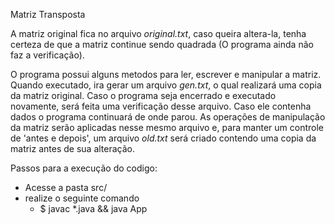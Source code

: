 Matriz Transposta

A matriz original fica no arquivo *original.txt*, caso queira altera-la, tenha certeza de que a matriz continue sendo quadrada (O programa ainda não faz a verificação).

O programa possui alguns metodos para ler, escrever e manipular a matriz.
Quando executado, ira gerar um arquivo *gen.txt*, o qual realizará uma copia da matriz original. Caso o programa seja encerrado e executado novamente, será feita uma verificação desse arquivo. Caso ele contenha dados o programa continuará de onde parou. As operações de manipulação da matriz serão aplicadas nesse mesmo arquivo e, para manter um controle de 'antes e depois', um arquivo *old.txt* será criado contendo uma copia da matriz antes de sua alteração.


Passos para a execução do codigo:
- Acesse a pasta src/
- realize o seguinte comando
  - $ javac *.java && java App

